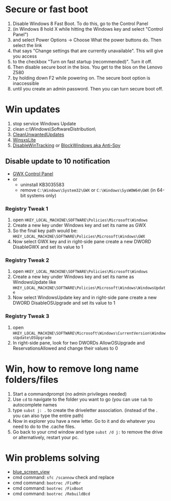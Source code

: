 # Secure or fast boot
1. Disable Windows 8 Fast Boot. To do this, go to the Control Panel
2. (in Windows 8 hold X while hitting the Windows key and select "Control Panel")
3. and select Power Options -> Choose What the power buttons do. Then select the link
4. that says "Change settings that are currently unavailable". This will give you access
5. to the checkbox "Turn on fast startup (recommended)". Turn it off.
6. Then disable secure boot in the bios. You get to the bios on the Lenovo Z580
7. by holding down F2 while powering on. The secure boot option is inaccessible
8. until you create an admin password. Then you can turn secure boot off.

# Win updates
1. stop service Windows Update
2. clean c:\Windows\SoftwareDistribution\
3. [CleanUnwantedUpdates](https://github.com/KOLANICH/CleanUnwantedUpdates)
4. [WinsxsLite](https://sites.google.com/site/winsxslite/)
5. [DisableWinTracking](https://github.com/10se1ucgo/DisableWinTracking) or [BlockWindows aka Anti-Spy](https://github.com/WindowsLies/BlockWindows)

## Disable update to 10 notification
- [GWX Control Panel](http://ultimateoutsider.com/downloads/)
- or
  - uninstall KB3035583
  - remove `C:\Windows\System32\GWX` or `C:\Windows\SysWOW64\GWX` (in 64-bit systems only)

### Registry Tweak 1
1. open `HKEY_LOCAL_MACHINE\SOFTWARE\Policies\Microsoft\Windows`
2. Create a new key under Windows key and set its name as GWX
3. So the final key path would be: `HKEY_LOCAL_MACHINE\SOFTWARE\Policies\Microsoft\Windows\GWX`
4. Now select GWX key and in right-side pane create a new DWORD DisableGWX and set its value to 1

### Registry Tweak 2
1. open `HKEY_LOCAL_MACHINE\SOFTWARE\Policies\Microsoft\Windows`
2. Create a new key under Windows key and set its name as WindowsUpdate like `HKEY_LOCAL_MACHINE\SOFTWARE\Policies\Microsoft\Windows\WindowsUpdate`
3. Now select WindowsUpdate key and in right-side pane create a new DWORD DisableOSUpgrade and set its value to 1

### Registry Tweak 3
1. open `HKEY_LOCAL_MACHINE\SOFTWARE\Microsoft\Windows\CurrentVersion\WindowsUpdate\OSUpgrade`
2. In right-side pane, look for two DWORDs AllowOSUpgrade and ReservationsAllowed and change their values to 0

# Win, how to remove long name folders/files
1. Start a commandprompt (no admin privileges needed)
2. Use `cd` to navigate to the folder you want to go (you can use `tab` to autocomplete names
3. type `subst j: .` to create the driveletter association. (instead of the . you can also type the entire path)
4. Now in explorer you have a new letter. Go to it and do whatever you need to do to the .cache files.
5. Go back to your cmd window and type `subst /d j:` to remove the drive or alternatively, restart your pc.

# Win problems solving
- [blue_screen_view](http://www.nirsoft.net/utils/blue_screen_view.html#DownloadLinks)
- cmd command: `sfc /scannow` check and replace
- cmd command: `bootrec /FixMbr`
- cmd command: `bootrec /FixBoot`
- cmd command: `bootrec /RebuildBcd`
